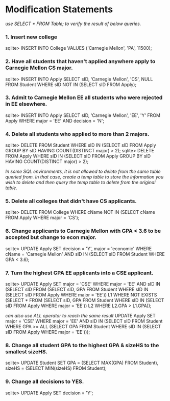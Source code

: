 # Modification Statements

*use SELECT * FROM Table; to verify the result of below queries.*


### 1. Insert new college
sqlite> INSERT INTO College VALUES ('Carnegie Mellon', 'PA', 11500);


### 2. Have all students that haven't applied anywhere apply to Carnegie Mellon CS major.
sqlite> INSERT INTO Apply SELECT sID, 'Carnegie Mellon', 'CS', NULL FROM Student WHERE sID NOT IN (SELECT sID FROM Apply);


### 3. Admit to Carnegie Mellon EE all students who were rejected in EE elsewhere.
sqlite> INSERT INTO Apply SELECT sID, 'Carnegie Mellon', 'EE', 'Y' FROM Apply WHERE major = 'EE' AND decision = 'N';


### 4. Delete all students who applied to more than 2 majors.
sqlite> DELETE FROM Student WHERE sID IN (SELECT sID FROM Apply GROUP BY sID HAVING COUNT(DISTINCT major) > 2);
sqlite> DELETE FROM Apply WHERE sID IN (SELECT sID FROM Apply GROUP BY sID HAVING COUNT(DISTINCT major) > 2);


*In some SQL environments, it is not allowed to delete from the same table queried from. In that case, create a temp table to store the information you wish to delete and then query the temp table to delete from the original table.*


### 5. Delete all colleges that didn't have CS applicants.
sqlite> DELETE FROM College WHERE cName NOT IN (SELECT cName FROM Apply WHERE major = 'CS');


### 6. Change applicants to Carnegie Mellon with GPA < 3.6 to be accepted but change to econ major.
sqlite> UPDATE Apply SET decision = 'Y', major = 'economic' WHERE cName = 'Carnegie Mellon' AND sID IN (SELECT sID FROM Student WHERE GPA < 3.6);


### 7. Turn the highest GPA EE applicants into a CSE applicant.
sqlite> UPDATE Apply SET major = 'CSE' WHERE major = 'EE' AND sID IN (SELECT sID FROM (SELECT sID, GPA FROM Student WHERE sID IN (SELECT sID FROM Apply WHERE major = 'EE')) L1 WHERE NOT EXISTS (SELECT * FROM (SELECT sID, GPA FROM Student WHERE sID IN (SELECT sID FROM Apply WHERE major = 'EE')) L2 WHERE L2.GPA > L1.GPA));

*can also use ALL operator to reach the same result*
UPDATE Apply SET major = 'CSE' WHERE major = 'EE' AND sID IN (SELECT sID FROM Student WHERE GPA >= ALL (SELECT GPA FROM Student WHERE sID IN (SELECT sID FROM Apply WHERE major = 'EE')));


### 8. Change all student GPA to the highest GPA & sizeHS to the smallest sizeHS.
sqlite> UPDATE Student SET GPA = (SELECT MAX(GPA) FROM Student), sizeHS = (SELECT MIN(sizeHS) FROM Student);


### 9. Change all decisions to YES.
sqlite> UPDATE Apply SET decision = 'Y';